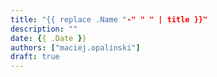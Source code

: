 ```yaml
---
title: "{{ replace .Name "-" " " | title }}"
description: ""
date: {{ .Date }}
authors: ["maciej.opalinski"]
draft: true
---
```

